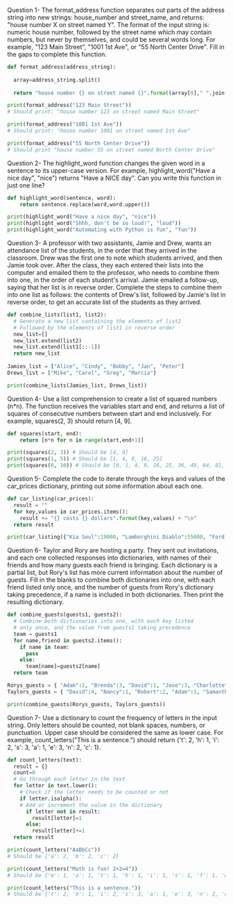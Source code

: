 Question 1- The format_address function separates out parts of the address string into new strings: house_number and street_name, and returns: "house number X on street named Y". The format of the input string is: numeric house number, followed by the street name which may contain numbers, but never by themselves, and could be several words long. For example, "123 Main Street", "1001 1st Ave", or "55 North Center Drive". Fill in the gaps to complete this function.

```python
def format_address(address_string):
 
  array=address_string.split()
    
  return "house number {} on street named {}".format(array[0]," ".join(array[1:]))

print(format_address("123 Main Street"))
# Should print: "house number 123 on street named Main Street"

print(format_address("1001 1st Ave"))
# Should print: "house number 1001 on street named 1st Ave"

print(format_address("55 North Center Drive"))
# Should print "house number 55 on street named North Center Drive"
```
Question 2- The highlight_word function changes the given word in a sentence to its upper-case version. For example, highlight_word("Have a nice day", "nice") returns "Have a NICE day". Can you write this function in just one line? 

```python
def highlight_word(sentence, word):
	return sentence.replace(word,word.upper())

print(highlight_word("Have a nice day", "nice"))
print(highlight_word("Shhh, don't be so loud!", "loud"))
print(highlight_word("Automating with Python is fun", "fun"))
```
Question 3- A professor with two assistants, Jamie and Drew, wants an attendance list of the students, in the order that they arrived in the classroom. Drew was the first one to note which students arrived, and then Jamie took over. After the class, they each entered their lists into the computer and emailed them to the professor, who needs to combine them into one, in the order of each student's arrival. Jamie emailed a follow-up, saying that her list is in reverse order. Complete the steps to combine them into one list as follows: the contents of Drew's list, followed by Jamie's list in reverse order, to get an accurate list of the students as they arrived.

```python
def combine_lists(list1, list2):
  # Generate a new list containing the elements of list2
  # Followed by the elements of list1 in reverse order
  new_list=[]
  new_list.extend(list2)
  new_list.extend(list1[::-1])
  return new_list
	
Jamies_list = ["Alice", "Cindy", "Bobby", "Jan", "Peter"]
Drews_list = ["Mike", "Carol", "Greg", "Marcia"]

print(combine_lists(Jamies_list, Drews_list))
```

Question 4- Use a list comprehension to create a list of squared numbers (n*n). The function receives the variables start and end, and returns a list of squares of consecutive numbers between start and end inclusively. For example, squares(2, 3) should return [4, 9].

```python
def squares(start, end):
	return [n*n for n in range(start,end+1)]

print(squares(2, 3)) # Should be [4, 9]
print(squares(1, 5)) # Should be [1, 4, 9, 16, 25]
print(squares(0, 10)) # Should be [0, 1, 4, 9, 16, 25, 36, 49, 64, 81, 100]
```

Question 5- Complete the code to iterate through the keys and values of the car_prices dictionary, printing out some information about each one.

```python
def car_listing(car_prices):
  result = ""
  for key,values in car_prices.items():
    result += "{} costs {} dollars".format(key,values) + "\n"
  return result

print(car_listing({"Kia Soul":19000, "Lamborghini Diablo":55000, "Ford Fiesta":13000, "Toyota Prius":24000}))
```

Question 6- Taylor and Rory are hosting a party. They sent out invitations, and each one collected responses into dictionaries, with names of their friends and how many guests each friend is bringing. Each dictionary is a partial list, but Rory's list has more current information about the number of guests. Fill in the blanks to combine both dictionaries into one, with each friend listed only once, and the number of guests from Rory's dictionary taking precedence, if a name is included in both dictionaries. Then print the resulting dictionary.

```python
def combine_guests(guests1, guests2):
  # Combine both dictionaries into one, with each key listed 
  # only once, and the value from guests1 taking precedence
  team = guests1
  for name,friend in guests2.items():
    if name in team:
      pass
    else:
      team[name]=guests2[name]
  return team

Rorys_guests = { "Adam":2, "Brenda":3, "David":1, "Jose":3, "Charlotte":2, "Terry":1, "Robert":4}
Taylors_guests = { "David":4, "Nancy":1, "Robert":2, "Adam":1, "Samantha":3, "Chris":5}

print(combine_guests(Rorys_guests, Taylors_guests))

```

Question 7- Use a dictionary to count the frequency of letters in the input string. Only letters should be counted, not blank spaces, numbers, or punctuation. Upper case should be considered the same as lower case. For example, count_letters("This is a sentence.") should return {'t': 2, 'h': 1, 'i': 2, 's': 3, 'a': 1, 'e': 3, 'n': 2, 'c': 1}. 

```python
def count_letters(text):
  result = {}
  count=0
  # Go through each letter in the text
  for letter in text.lower():
    # Check if the letter needs to be counted or not
    if letter.isalpha():
    # Add or increment the value in the dictionary
      if letter not in result:
        result[letter]=1
      else:
        result[letter]+=1
  return result

print(count_letters("AaBbCc"))
# Should be {'a': 2, 'b': 2, 'c': 2}

print(count_letters("Math is fun! 2+2=4"))
# Should be {'m': 1, 'a': 1, 't': 1, 'h': 1, 'i': 1, 's': 1, 'f': 1, 'u': 1, 'n': 1}

print(count_letters("This is a sentence."))
# Should be {'t': 2, 'h': 1, 'i': 2, 's': 3, 'a': 1, 'e': 3, 'n': 2, 'c': 1}
```

